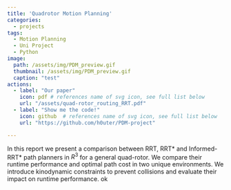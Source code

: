 ```yaml
---
title: 'Quadrotor Motion Planning'
categories:
  - projects
tags:
  - Motion Planning
  - Uni Project
  - Python
image: 
  path: /assets/img/PDM_preview.gif
  thumbnail: /assets/img/PDM_preview.gif
  caption: "test"
actions:
  - label: "Our paper"
    icon: pdf # references name of svg icon, see full list below
    url: "/assets/quad-rotor_routing_RRT.pdf"
  - label: "Show me the code!"
    icon: github  # references name of svg icon, see full list below
    url: "https://github.com/h0uter/PDM-project"

---
```


In this report we present a comparison between RRT, RRT* and Informed-RRT* path planners in $R^3$ for a general quad-rotor. We compare their runtime performance and optimal path cost in two unique environments. We introduce kinodynamic constraints to prevent collisions and evaluate their impact on runtime performance. 
ok
<!-- [PDM Project](https://github.com/h0uter/PDM-project) -->

<!-- In short: we built a simulation from the ground up in Python and then implemented RRT and RRT* path planning algorithms to find a path through an obstacle course. Then we simulated a quadrotor to execute this trajectory with a PID controller and chase mode. -->
